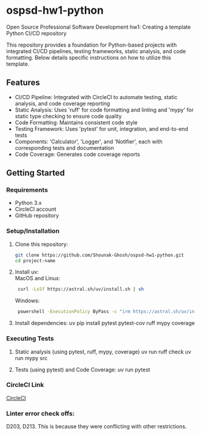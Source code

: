 # ospsd-hw1-python
Open Source Professional Software Development hw1: Creating a template Python CI/CD repository

This repository provides a foundation for Python-based projects with integrated CI/CD pipelines, testing frameworks, static analysis, and code formatting. Below details specific instructions on how to utilize this template.

## Features
- CI/CD Pipeline: Integrated with CircleCI to automate testing, static analysis, and code coverage reporting
- Static Analysis: Uses 'ruff' for code formatting and linting and 'mypy' for static type checking to ensure code quality
- Code Formatting: Maintains consistent code style
- Testing Framework: Uses 'pytest' for unit, integration, and end-to-end tests
- Components: 'Calculator', 'Logger', and 'Notifier', each with corresponding tests and documentation
- Code Coverage: Generates code coverage reports

## Getting Started
### Requirements
- Python 3.x
- CircleCI account
- GitHub repository

### Setup/Installation
1. Clone this repository:
    ```bash
    git clone https://github.com/Shounak-Ghosh/ospsd-hw1-python.git
    cd project-name

2. Install uv: \
   MacOS and Linux:
   ```bash
    curl -LsSf https://astral.sh/uv/install.sh | sh
    ```
   Windows:
   ```bash
    powershell -ExecutionPolicy ByPass -c "irm https://astral.sh/uv/install.ps1 | iex"
   ```
4. Install dependencies:
    uv pip install pytest pytest-cov ruff mypy coverage

### Executing Tests
1. Static analysis (using pytest, ruff, mypy, coverage)
    uv run ruff check
    uv run mypy src

2. Tests (using pytest) and Code Coverage:
   uv run pytest 

### CircleCI Link  
[CircleCI](https://app.circleci.com/pipelines/circleci/2EVebjbqRx5Qx95NT3zacE/9QkZ1CbHsQnVrG2Rq1GqqR/25/workflows/a2f416d1-16af-4a28-b80a-1837987580da)

### Linter error check offs: 
D203, D213. This is because they were conflicting with other restrictions.
